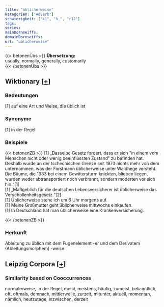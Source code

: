 ```yaml
---
title: "üblicherweise"
kategorien: ["Adverb"]
schwierigkeit: ["k1", "h_", "r12"]
tags:
series:
mainDornseiffs:
domainDornseiffs:
url: "üblicherweise"
---
```


{{< betonenÜbs >}}
**Übersetzung:**  
usually, normally, generally, customarily  
{{< /betonenÜbs >}}

## Wiktionary [[+](https://de.wiktionary.org/wiki/üblicherweise)]

### Bedeutungen
[1] auf eine Art und Weise, die üblich ist  

### Synonyme
[1] in der Regel  

### Beispiele
{{< betonenZB >}}
[1] „Dasselbe Gesetz fordert, dass er sich "in einem vom Menschen nicht oder wenig beeinflussten Zustand" zu befinden hat. Deshalb wurde an der tschechischen Grenze seit 1970 nichts mehr von dem unternommen, was der Forstmann üblicherweise unter Waldhege versteht. Die Bäume, die 1983 bei einem Gewittersturm knickten, blieben liegen, wurden weder abtransportiert noch verbrannt, sondern moderten vor sich hin.“[1]  
[1] „Maßgeblich für die deutschen Lebensversicherer ist üblicherweise das Verschollenheitsgesetz.“[2]  
[1] Üblicherweise stehe ich um 6 Uhr morgens auf.  
[1] Meine Großmutter geht üblicherweise mittwochs einkaufen.  
[1] In Deutschland hat man üblicherweise eine Krankenversicherung.  

{{< /betonenZB >}}
### Herkunft
Ableitung zu üblich mit dem Fugenelement -er und dem Derivatem (Ableitungsmorphem) -weise  


## Leipzig Corpora [[+](https://corpora.uni-leipzig.de/en/res?word=üblicherweise&corpusId=deu_newscrawl-public_2018)]


### Similarity based on Cooccurrences
normalerweise, in der Regel, meist, meistens, häufig, zumeist, bekanntlich, oft, oftmals, demnach, mittlerweile, zurzeit, mitunter, aktuell, momentan, nämlich, heutzutage, inzwischen, derzeit


